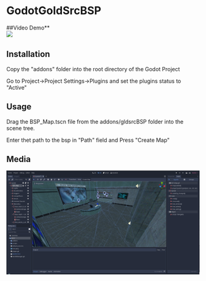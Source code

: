 # GodotGoldSrcBSP

##Video Demo**  
[![](https://imgur.com/OZfb7bd)](https://www.youtube.com/watch?v=L9pk3B7MdSE)  
  
## Installation
Copy the "addons" folder into the root directory of the Godot Project  
 
Go to Project->Project Settings->Plugins and set the plugins status to "Active"
  
## Usage  
  
Drag the BSP_Map.tscn file from the addons/gldsrcBSP folder into the scene tree.  
  
Enter thet path to the bsp in "Path" field and Press "Create Map"  

## Media 

![](bsp.png)